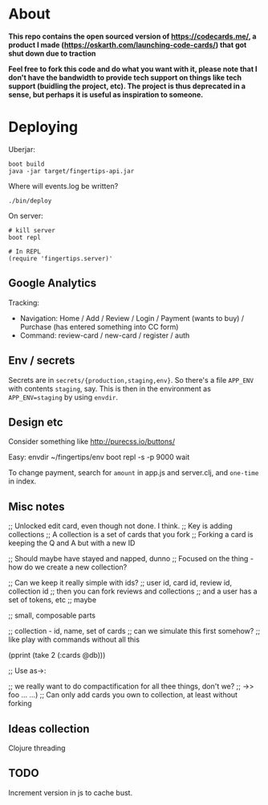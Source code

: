 # About

**This repo contains the open sourced version of https://codecards.me/, a
product I made (https://oskarth.com/launching-code-cards/) that got shut down due to traction**

**Feel free to fork this code and do what you want with it, please note that I don't have the bandwidth to provide tech support on things like tech support (buidling the project, etc). The project is thus deprecated in a sense, but perhaps it is useful as inspiration to someone.**


# Deploying

Uberjar:
```
boot build
java -jar target/fingertips-api.jar

```

Where will events.log be written?

`./bin/deploy`

On server:
```
# kill server
boot repl

# In REPL
(require 'fingertips.server)'
```


## Google Analytics

Tracking:

- Navigation: Home / Add / Review / Login / Payment (wants to buy) / Purchase (has entered something into CC form)
- Command: review-card / new-card / register / auth


## Env / secrets

Secrets are in `secrets/{production,staging,env}`. So there's a file `APP_ENV` with contents `staging`, say. This is then in the environment as `APP_ENV=staging` by using `envdir`.

## Design etc

Consider something like
http://purecss.io/buttons/


Easy:
envdir ~/fingertips/env boot repl -s -p 9000 wait

To change payment, search for `amount` in app.js and server.clj, and `one-time` in index.


## Misc notes


;; Unlocked edit card, even though not done. I think.
;; Key is adding collections
;; A collection is a set of cards that you fork
;; Forking a card is keeping the Q and A but with a new ID

;; Should maybe have stayed and napped, dunno
;; Focused on the thing - how do we create a new collection?

;; Can we keep it really simple with ids?
;; user id, card id, review id, collection id
;; then you can fork reviews and collections
;; and a user has a set of tokens, etc
;; maybe

;; small, composable parts

;; collection - id, name, set of cards
;; can we simulate this first somehow?
;; like play with commands without all this

(pprint (take 2 (:cards @db)))

;; Use as->:



;; we really want to do compactification for all thee things, don't we?
;; ->> foo ... ...)
;; Can only add cards you own to collection, at least without forking


## Ideas collection

Clojure threading


## TODO

Increment version in js to cache bust.
